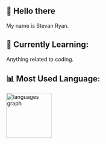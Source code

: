 ## 👋 Hello there 
My name is Stevan Ryan.
<!-- ___ -->
<!-- **stevanryan/stevanryan** is a ✨ _special_ ✨ repository because its `README.md` (this file) appears on your GitHub profile. -->

<!-- Here are some ideas to get you started: -->

<!-- - 🔭 I’m currently working on ... -->
<!-- - 🌱 I’m currently learning ... -->
<!-- - 👯 I’m looking to collaborate on ... -->
<!-- - 🤔 I’m looking for help with ... -->
<!-- - 💬 Ask me about ... -->
<!-- - 📫 How to reach me: ... -->
<!-- - 😄 Pronouns: ... -->
<!-- - ⚡ Fun fact: ... -->


## 🚀 Currently Learning:
Anything related to coding.
<!-- [![My Skills](https://skillicons.dev/icons?i=react)](https://skillicons.dev) -->
<!-- ___ -->


<!-- ## 📌 Current Mini-project: -->
<!-- Currently, I'm not working on any mini-project. -->
<!-- ___ -->


## 📊 Most Used Language:
<!-- <div align="left">
  <img src="https://github-readme-stats.vercel.app/api/top-langs?username=stevanryan&locale=en&hide_title=false&layout=compact&card_width=320&langs_count=4&theme=github_dark&hide_border=true&order=2" height="140" alt="languages graph"  />
</div>

### -->
<!-- <div align="left">
  <img src="https://github-readme-stats.vercel.app/api/top-langs?username=stevanryan&locale=en&hide_title=true&layout=compact&card_width=320&langs_count=4&theme=github_dark&hide_border=true&order=2" height="140" alt="languages graph"  />
</div>

### -->
<div align="left">
  <img src="https://github-readme-stats.vercel.app/api/top-langs?username=stevanryan&locale=en&hide_title=true&layout=compact&card_width=320&langs_count=4&theme=rose_pine&hide_border=true&order=2" height="120" alt="languages graph"  />
</div>

###
